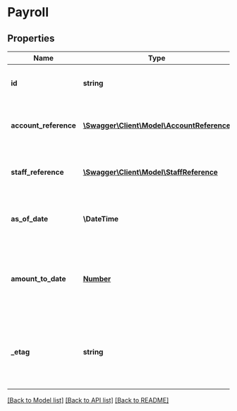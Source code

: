 # Payroll

## Properties
Name | Type | Description | Notes
------------ | ------------- | ------------- | -------------
**id** | **string** | The unique identifier of the resource. | [optional] 
**account_reference** | [**\Swagger\Client\Model\AccountReference**](AccountReference.md) | A reference to the related Account resource. | [optional] 
**staff_reference** | [**\Swagger\Client\Model\StaffReference**](StaffReference.md) | A reference to the related Staff resource. | [optional] 
**as_of_date** | **\\DateTime** | The date of the reported payroll element. | [optional] 
**amount_to_date** | [**Number**](Number.md) | Current balance (amount paid to employee) for account for the fiscal year. | [optional] 
**_etag** | **string** | A unique system-generated value that identifies the version of the resource. | [optional] 

[[Back to Model list]](../README.md#documentation-for-models) [[Back to API list]](../README.md#documentation-for-api-endpoints) [[Back to README]](../README.md)


